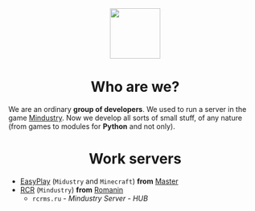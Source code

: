 <div id="header" align="center">
  <img src="https://avatars.githubusercontent.com/u/79221653?s=400&u=c10c7515809195eebf6ecc667b54b9d410ad6737&v=4" width="100">
</div>
<div id="header" align="center"><h1>Who are we?</h1></div>

We are an ordinary **group of developers**.
We used to run a server in the game [Mindustry](https://github.com/Anuken/Mindustry).
Now we develop all sorts of small stuff, of any nature (from games to modules for **Python** and not only).

<div id="header" align="center"><h1>Work servers</h1></div>

- [EasyPlay](https://easyplay.su) (`Midustry` and `Minecraft`) **from** [Master](https://github.com/Master-Rus)
- [RCR](https://rcrms.ru) (`Mindustry`) **from** [Romanin](https://github.com/romanin-rf)
  - `rcrms.ru` - *Mindustry Server - HUB*
